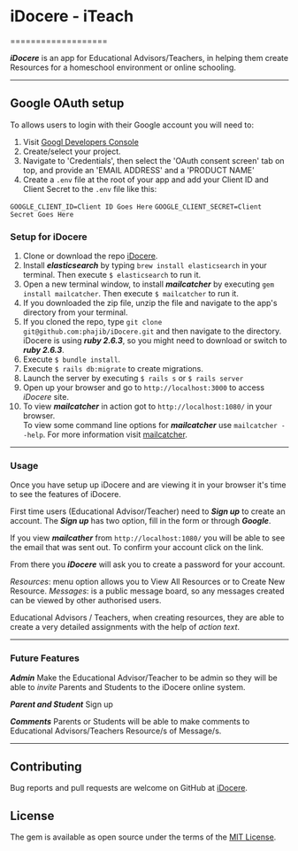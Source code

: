 # iDocere - iTeach
===================

**_iDocere_** is an app for Educational Advisors/Teachers, in helping them create Resources for a homeschool environment or online schooling.

---

## Google OAuth setup
To allows users to login with their Google account you will need to:

1. Visit [Googl Developers Console](https://console.developers.google.com)  
2. Create/select your project.  
3. Navigate to 'Credentials', then select the 'OAuth consent screen' tab on top, and provide an 'EMAIL ADDRESS' and a 'PRODUCT NAME'  
4. Create a `.env` file at the root of your app and add your Client ID and Client Secret to the `.env` file like this:  

  `GOOGLE_CLIENT_ID=Client ID Goes Here`
  `GOOGLE_CLIENT_SECRET=Client Secret Goes Here`

### Setup for iDocere
1. Clone or download the repo [iDocere](https://github.com/phajib/iDocere).  
2. Install **_elasticsearch_** by typing `brew install elasticsearch` in your terminal. Then execute `$ elasticsearch` to run it.  
3. Open a new terminal window, to install **_mailcatcher_** by executing `gem install mailcatcher`. Then execute `$ mailcatcher` to run it.  
4. If you downloaded the zip file, unzip the file and navigate to the app's directory from your terminal.  
5. If you cloned the repo, type `git clone git@github.com:phajib/iDocere.git` and then navigate to the directory.  
    iDocere is using **_ruby 2.6.3_**, so you might need to download or switch to **_ruby 2.6.3_**.  
6. Execute `$ bundle install`.  
7. Execute `$ rails db:migrate` to create migrations.  
8. Launch the server by executing `$ rails s` or `$ rails server`  
9. Open up your browser and go to `http://localhost:3000` to access _iDocere_ site.  
10. To view **_mailcatcher_** in action got to `http://localhost:1080/` in your browser.  
    To view some command line options for **_mailcatcher_** use `mailcatcher --help`. For more information visit [mailcatcher](mailcatcher.me).  

---  

### Usage
Once you have setup up iDocere and are viewing it in your browser it's time to see the features of iDocere.

First time users (Educational Advisor/Teacher) need to **_Sign up_** to create an account. The **_Sign up_** has two option, fill in the form or through **_Google_**.

If you view **_mailcather_** from `http://localhost:1080/` you will be able to see the email that was sent out. To confirm your account click on the link.

From there you **_iDocere_** will ask you to create a password for your account.

_Resources_: menu option allows you to View All Resources or to Create New Resource.
_Messages_: is a public message board, so any messages created can be viewed by other authorised users.

Educational Advisors / Teachers, when creating resources, they are able to create a very detailed assignments with the help of _action text_.

---  

### Future Features
**_Admin_** Make the Educational Advisor/Teacher to be admin so they will be able to _invite_ Parents and Students to the iDocere online system.

**_Parent and Student_** Sign up

**_Comments_** Parents or Students will be able to make comments to Educational Advisors/Teachers Resource/s of Message/s.

---  

## Contributing

Bug reports and pull requests are welcome on GitHub at [iDocere](https://github.com/phajib/iDocere).

## License

The gem is available as open source under the terms of the [MIT License](https://opensource.org/licenses/MIT).
